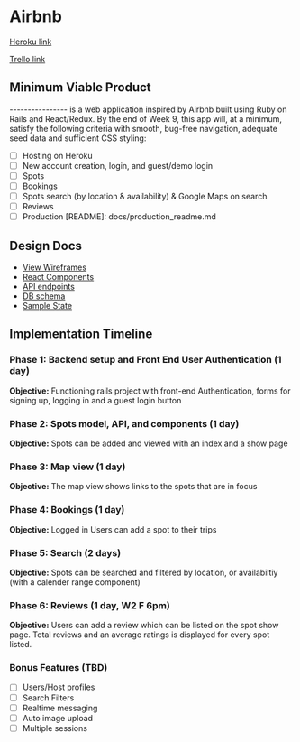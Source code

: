 # Airbnb

[Heroku link][heroku]

[Trello link][trello]

[heroku]: http://www.herokuapp.com
[trello]: https://trello.com/b/Vw50ERB4/airbnb

## Minimum Viable Product

---------------- is a web application inspired by Airbnb built using Ruby on Rails
and React/Redux.  By the end of Week 9, this app will, at a minimum, satisfy the
following criteria with smooth, bug-free navigation, adequate seed data and
sufficient CSS styling:

- [ ] Hosting on Heroku
- [ ] New account creation, login, and guest/demo login
- [ ] Spots
- [ ] Bookings
- [ ] Spots search (by location & availability) & Google Maps on search
- [ ] Reviews
- [ ] Production [README]: docs/production_readme.md

## Design Docs
* [View Wireframes][wireframes]
* [React Components][components]
* [API endpoints][api-endpoints]
* [DB schema][schema]
* [Sample State][sample-state]

[wireframes]: /docs/wireframes
[components]: /docs/component-hierarchy.md
[api-endpoints]: /docs/api-endpoints.md
[schema]: /docs/schema.md
[sample-state]: /docs/sample-state.md

## Implementation Timeline

### Phase 1: Backend setup and Front End User Authentication (1 day)

**Objective:** Functioning rails project with front-end Authentication, forms for signing up, logging in and a guest login button

### Phase 2: Spots model, API, and components (1 day)

**Objective:** Spots can be added and viewed with an index and a show page

### Phase 3: Map view (1 day)

**Objective:** The map view shows links to the spots that are in focus

### Phase 4: Bookings (1 day)

**Objective:** Logged in Users can add a spot to their trips

### Phase 5: Search (2 days)

**Objective:** Spots can be searched and filtered by location, or availabiltiy (with a calender range component)

### Phase 6: Reviews (1 day, W2 F 6pm)

**Objective:** Users can add a review which can be listed on the spot show page. Total reviews and an average ratings is displayed for every spot listed.

### Bonus Features (TBD)
- [ ] Users/Host profiles
- [ ] Search Filters
- [ ] Realtime messaging
- [ ] Auto image upload
- [ ] Multiple sessions
